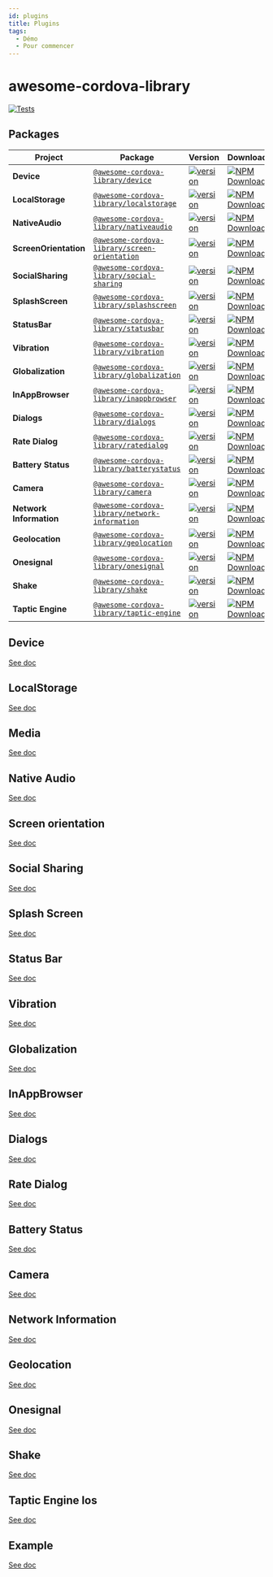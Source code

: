 ```yaml
---
id: plugins
title: Plugins
tags:
  - Démo
  - Pour commencer
---
```


# awesome-cordova-library

[![Tests](https://github.com/joazco/awesome-cordova-library/actions/workflows/tests.yml/badge.svg?branch=main)](https://github.com/joazco/awesome-cordova-library/actions/workflows/tests.yml)

## Packages

| Project                 | Package                                                                                                                      | Version                                                                                                                                                                        | Downloads                                                                                                                                                                                                                 |
| ----------------------- | ---------------------------------------------------------------------------------------------------------------------------- | ------------------------------------------------------------------------------------------------------------------------------------------------------------------------------ | ------------------------------------------------------------------------------------------------------------------------------------------------------------------------------------------------------------------------- |
| **Device**              | [`@awesome-cordova-library/device`](https://www.npmjs.com/package/@awesome-cordova-library/device)                           | [![version](https://img.shields.io/npm/v/@awesome-cordova-library/device/latest.svg)](https://www.npmjs.com/package/@awesome-cordova-library/device)                           | <a href="https://www.npmjs.com/package/@awesome-cordova-library/device" target="_blank"><img src="https://img.shields.io/npm/dm/@awesome-cordova-library/device.svg" alt="NPM Downloads" /></a>                           |
| **LocalStorage**        | [`@awesome-cordova-library/localstorage`](https://www.npmjs.com/package/@awesome-cordova-library/localstorage)               | [![version](https://img.shields.io/npm/v/@awesome-cordova-library/localstorage/latest.svg)](https://www.npmjs.com/package/@awesome-cordova-library/localstorage)               | <a href="https://www.npmjs.com/package/@awesome-cordova-library/localstorage" target="_blank"><img src="https://img.shields.io/npm/dm/@awesome-cordova-library/localstorage.svg" alt="NPM Downloads" /></a>               |
| **NativeAudio**         | [`@awesome-cordova-library/nativeaudio`](https://www.npmjs.com/package/@awesome-cordova-library/nativeaudio)                 | [![version](https://img.shields.io/npm/v/@awesome-cordova-library/nativeaudio/latest.svg)](https://www.npmjs.com/package/@awesome-cordova-library/nativeaudio)                 | <a href="https://www.npmjs.com/package/@awesome-cordova-library/nativeaudio" target="_blank"><img src="https://img.shields.io/npm/dm/@awesome-cordova-library/nativeaudio.svg" alt="NPM Downloads" /></a>                 |
| **ScreenOrientation**   | [`@awesome-cordova-library/screen-orientation`](https://www.npmjs.com/package/@awesome-cordova-library/screen-orientation)   | [![version](https://img.shields.io/npm/v/@awesome-cordova-library/screen-orientation/latest.svg)](https://www.npmjs.com/package/@awesome-cordova-library/screen-orientation)   | <a href="https://www.npmjs.com/package/@awesome-cordova-library/screen-orientation" target="_blank"><img src="https://img.shields.io/npm/dm/@awesome-cordova-library/screen-orientation.svg" alt="NPM Downloads" /></a>   |
| **SocialSharing**       | [`@awesome-cordova-library/social-sharing`](https://www.npmjs.com/package/@awesome-cordova-library/social-sharing)           | [![version](https://img.shields.io/npm/v/@awesome-cordova-library/social-sharing/latest.svg)](https://www.npmjs.com/package/@awesome-cordova-library/social-sharing)           | <a href="https://www.npmjs.com/package/@awesome-cordova-library/social-sharing" target="_blank"><img src="https://img.shields.io/npm/dm/@awesome-cordova-library/social-sharing.svg" alt="NPM Downloads" /></a>           |
| **SplashScreen**        | [`@awesome-cordova-library/splashscreen`](https://www.npmjs.com/package/@awesome-cordova-library/splashscreen)               | [![version](https://img.shields.io/npm/v/@awesome-cordova-library/splashscreen/latest.svg)](https://www.npmjs.com/package/@awesome-cordova-library/splashscreen)               | <a href="https://www.npmjs.com/package/@awesome-cordova-library/splashscreen" target="_blank"><img src="https://img.shields.io/npm/dm/@awesome-cordova-library/splashscreen.svg" alt="NPM Downloads" /></a>               |
| **StatusBar**           | [`@awesome-cordova-library/statusbar`](https://www.npmjs.com/package/@awesome-cordova-library/statusbar)                     | [![version](https://img.shields.io/npm/v/@awesome-cordova-library/statusbar/latest.svg)](https://www.npmjs.com/package/@awesome-cordova-library/statusbar)                     | <a href="https://www.npmjs.com/package/@awesome-cordova-library/statusbar" target="_blank"><img src="https://img.shields.io/npm/dm/@awesome-cordova-library/statusbar.svg" alt="NPM Downloads" /></a>                     |
| **Vibration**           | [`@awesome-cordova-library/vibration`](https://www.npmjs.com/package/@awesome-cordova-library/vibration)                     | [![version](https://img.shields.io/npm/v/@awesome-cordova-library/vibration/latest.svg)](https://www.npmjs.com/package/@awesome-cordova-library/vibration)                     | <a href="https://www.npmjs.com/package/@awesome-cordova-library/vibration" target="_blank"><img src="https://img.shields.io/npm/dm/@awesome-cordova-library/vibration.svg" alt="NPM Downloads" /></a>                     |
| **Globalization**       | [`@awesome-cordova-library/globalization`](https://www.npmjs.com/package/@awesome-cordova-library/globalization)             | [![version](https://img.shields.io/npm/v/@awesome-cordova-library/globalization/latest.svg)](https://www.npmjs.com/package/@awesome-cordova-library/globalization)             | <a href="https://www.npmjs.com/package/@awesome-cordova-library/globalization" target="_blank"><img src="https://img.shields.io/npm/dm/@awesome-cordova-library/globalization.svg" alt="NPM Downloads" /></a>             |
| **InAppBrowser**        | [`@awesome-cordova-library/inappbrowser`](https://www.npmjs.com/package/@awesome-cordova-library/inappbrowser)               | [![version](https://img.shields.io/npm/v/@awesome-cordova-library/inappbrowser/latest.svg)](https://www.npmjs.com/package/@awesome-cordova-library/inappbrowser)               | <a href="https://www.npmjs.com/package/@awesome-cordova-library/inappbrowser" target="_blank"><img src="https://img.shields.io/npm/dm/@awesome-cordova-library/inappbrowser.svg" alt="NPM Downloads" /></a>               |
| **Dialogs**             | [`@awesome-cordova-library/dialogs`](https://www.npmjs.com/package/@awesome-cordova-library/dialogs)                         | [![version](https://img.shields.io/npm/v/@awesome-cordova-library/dialogs/latest.svg)](https://www.npmjs.com/package/@awesome-cordova-library/dialogs)                         | <a href="https://www.npmjs.com/package/@awesome-cordova-library/dialogs" target="_blank"><img src="https://img.shields.io/npm/dm/@awesome-cordova-library/dialogs.svg" alt="NPM Downloads" /></a>                         |
| **Rate Dialog**         | [`@awesome-cordova-library/ratedialog`](https://www.npmjs.com/package/@awesome-cordova-library/ratedialog)                   | [![version](https://img.shields.io/npm/v/@awesome-cordova-library/ratedialog/latest.svg)](https://www.npmjs.com/package/@awesome-cordova-library/ratedialog)                   | <a href="https://www.npmjs.com/package/@awesome-cordova-library/ratedialog" target="_blank"><img src="https://img.shields.io/npm/dm/@awesome-cordova-library/ratedialog.svg" alt="NPM Downloads" /></a>                   |
| **Battery Status**      | [`@awesome-cordova-library/batterystatus`](https://www.npmjs.com/package/@awesome-cordova-library/batterystatus)             | [![version](https://img.shields.io/npm/v/@awesome-cordova-library/batterystatus/latest.svg)](https://www.npmjs.com/package/@awesome-cordova-library/batterystatus)             | <a href="https://www.npmjs.com/package/@awesome-cordova-library/batterystatus" target="_blank"><img src="https://img.shields.io/npm/dm/@awesome-cordova-library/batterystatus.svg" alt="NPM Downloads" /></a>             |
| **Camera**              | [`@awesome-cordova-library/camera`](https://www.npmjs.com/package/@awesome-cordova-library/camera)                           | [![version](https://img.shields.io/npm/v/@awesome-cordova-library/camera/latest.svg)](https://www.npmjs.com/package/@awesome-cordova-library/camera)                           | <a href="https://www.npmjs.com/package/@awesome-cordova-library/camera" target="_blank"><img src="https://img.shields.io/npm/dm/@awesome-cordova-library/camera.svg" alt="NPM Downloads" /></a>                           |
| **Network Information** | [`@awesome-cordova-library/network-information`](https://www.npmjs.com/package/@awesome-cordova-library/network-information) | [![version](https://img.shields.io/npm/v/@awesome-cordova-library/network-information/latest.svg)](https://www.npmjs.com/package/@awesome-cordova-library/network-information) | <a href="https://www.npmjs.com/package/@awesome-cordova-library/network-information" target="_blank"><img src="https://img.shields.io/npm/dm/@awesome-cordova-library/network-information.svg" alt="NPM Downloads" /></a> |
| **Geolocation**         | [`@awesome-cordova-library/geolocation`](https://www.npmjs.com/package/@awesome-cordova-library/geolocation)                 | [![version](https://img.shields.io/npm/v/@awesome-cordova-library/geolocation/latest.svg)](https://www.npmjs.com/package/@awesome-cordova-library/geolocation)                 | <a href="https://www.npmjs.com/package/@awesome-cordova-library/geolocation" target="_blank"><img src="https://img.shields.io/npm/dm/@awesome-cordova-library/geolocation.svg" alt="NPM Downloads" /></a>                 |
| **Onesignal**           | [`@awesome-cordova-library/onesignal`](https://www.npmjs.com/package/@awesome-cordova-library/onesignal)                     | [![version](https://img.shields.io/npm/v/@awesome-cordova-library/onesignal/latest.svg)](https://www.npmjs.com/package/@awesome-cordova-library/onesignal)                     | <a href="https://www.npmjs.com/package/@awesome-cordova-library/onesignal" target="_blank"><img src="https://img.shields.io/npm/dm/@awesome-cordova-library/onesignal.svg" alt="NPM Downloads" /></a>                     |
| **Shake**               | [`@awesome-cordova-library/shake`](https://www.npmjs.com/package/@awesome-cordova-library/shake)                             | [![version](https://img.shields.io/npm/v/@awesome-cordova-library/shake/latest.svg)](https://www.npmjs.com/package/@awesome-cordova-library/shake)                             | <a href="https://www.npmjs.com/package/@awesome-cordova-library/shake" target="_blank"><img src="https://img.shields.io/npm/dm/@awesome-cordova-library/shake.svg" alt="NPM Downloads" /></a>                             |
| **Taptic Engine**       | [`@awesome-cordova-library/taptic-engine`](https://www.npmjs.com/package/@awesome-cordova-library/taptic-engine)             | [![version](https://img.shields.io/npm/v/@awesome-cordova-library/taptic-engine/latest.svg)](https://www.npmjs.com/package/@awesome-cordova-library/taptic-engine)             | <a href="https://www.npmjs.com/package/@awesome-cordova-library/taptic-engine" target="_blank"><img src="https://img.shields.io/npm/dm/@awesome-cordova-library/taptic-engine.svg" alt="NPM Downloads" /></a>             |

## Device

[See doc](./device/README.md)

## LocalStorage

[See doc](./localStorage/README.md)

## Media

[See doc](./media/README.md)

## Native Audio

[See doc](./nativeaudio/README.md)

## Screen orientation

[See doc](./screen-orientation/README.md)

## Social Sharing

[See doc](./social-sharing/README.md)

## Splash Screen

[See doc](./splashscreen/README.md)

## Status Bar

[See doc](./statusbar/README.md)

## Vibration

[See doc](./vibration/README.md)

## Globalization

[See doc](./globalization/README.md)

## InAppBrowser

[See doc](./inappbrowser/README.md)

## Dialogs

[See doc](./dialogs/README.md)

## Rate Dialog

[See doc](./ratedialog/README.md)

## Battery Status

[See doc](./batterystatus/README.md)

## Camera

[See doc](./camera/README.md)

## Network Information

[See doc](./network-information/README.md)

## Geolocation

[See doc](./geolocation/README.md)

## Onesignal

[See doc](./onesignal/README.md)

## Shake

[See doc](./shake/README.md)

## Taptic Engine Ios

[See doc](./taptic-engine/README.md)

## Example

[See doc](./example/README.md)
